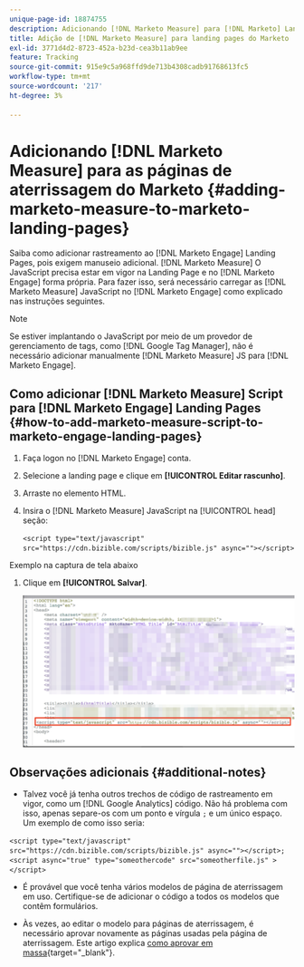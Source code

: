 ```yaml
---
unique-page-id: 18874755
description: Adicionando [!DNL Marketo Measure] para [!DNL Marketo] Landing Pages - [!DNL Marketo Measure]
title: Adição de [!DNL Marketo Measure] para landing pages do Marketo
exl-id: 3771d4d2-8723-452a-b23d-cea3b11ab9ee
feature: Tracking
source-git-commit: 915e9c5a968ffd9de713b4308cadb91768613fc5
workflow-type: tm+mt
source-wordcount: '217'
ht-degree: 3%

---
```


# Adicionando [!DNL Marketo Measure] para as páginas de aterrissagem do Marketo {#adding-marketo-measure-to-marketo-landing-pages}

Saiba como adicionar rastreamento ao [!DNL Marketo Engage] Landing Pages, pois exigem manuseio adicional. [!DNL Marketo Measure] O JavaScript precisa estar em vigor na Landing Page e no [!DNL Marketo Engage] forma própria. Para fazer isso, será necessário carregar as [!DNL Marketo Measure] JavaScript no [!DNL Marketo Engage] como explicado nas instruções seguintes.

>[!NOTE]
>
>Se estiver implantando o JavaScript por meio de um provedor de gerenciamento de tags, como [!DNL Google Tag Manager], não é necessário adicionar manualmente [!DNL Marketo Measure] JS para [!DNL Marketo Engage].

## Como adicionar [!DNL Marketo Measure] Script para [!DNL Marketo Engage] Landing Pages {#how-to-add-marketo-measure-script-to-marketo-engage-landing-pages}

1. Faça logon no [!DNL Marketo Engage] conta.
1. Selecione a landing page e clique em **[!UICONTROL Editar rascunho]**.
1. Arraste no elemento HTML.
1. Insira o [!DNL Marketo Measure] JavaScript na [!UICONTROL head] seção:

   `<script type="text/javascript" src="https://cdn.bizible.com/scripts/bizible.js" async=""></script>`

Exemplo na captura de tela abaixo

1. Clique em **[!UICONTROL Salvar]**.

   ![](assets/adding-bizible-to-marketo-landing-pages-1.png)

## Observações adicionais {#additional-notes}

* Talvez você já tenha outros trechos de código de rastreamento em vigor, como um [!DNL Google Analytics] código. Não há problema com isso, apenas separe-os com um ponto e vírgula `;` e um único espaço. Um exemplo de como isso seria:

`<script type="text/javascript" src="https://cdn.bizible.com/scripts/bizible.js" async=""></script>; <script async="true" type="someothercode" src="someotherfile.js" ></script>`

* É provável que você tenha vários modelos de página de aterrissagem em uso. Certifique-se de adicionar o código a todos os modelos que contêm formulários.

* Às vezes, ao editar o modelo para páginas de aterrissagem, é necessário aprovar novamente as páginas usadas pela página de aterrissagem. Este artigo explica [como aprovar em massa](https://experienceleague.adobe.com/docs/marketo/using/product-docs/demand-generation/landing-pages/landing-page-actions/approve-multiple-landing-pages-at-once.html){target="_blank"}.
